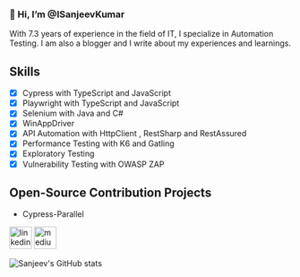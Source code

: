 ### 👋 Hi, I’m @ISanjeevKumar

With 7.3 years of experience in the field of IT, I specialize in Automation Testing. I am also a blogger and I write about my experiences and learnings.

## Skills
- [x] Cypress with TypeScript and JavaScript
- [x] Playwright with TypeScript and JavaScript
- [x] Selenium with Java and C#
- [x] WinAppDriver 
- [x] API Automation with HttpClient , RestSharp and RestAssured
- [x] Performance Testing with K6 and Gatling
- [x] Exploratory Testing
- [x] Vulnerability Testing with OWASP ZAP 

## Open-Source Contribution Projects
* Cypress-Parallel

[<img src='https://cdn.jsdelivr.net/npm/simple-icons@3.0.1/icons/linkedin.svg' alt='linkedin' height='40'>](https://www.linkedin.com/in/https://www.linkedin.com/in/sanjeev-kumar-7827324b//) [<img src='https://cdn.jsdelivr.net/npm/simple-icons@3.0.1/icons/medium.svg' alt='medium' height='40'>](https://medium.com/@iamsanjeevkumar)  



![Sanjeev's GitHub stats](https://github-readme-stats.vercel.app/api?username=ISanjeevKumar&hide=contribs,prs)

